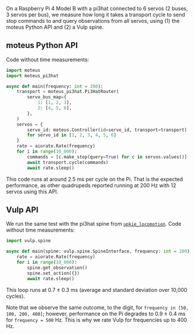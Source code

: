 On a Raspberry Pi 4 Model B with a pi3hat connected to 6 servos (2 buses, 3 servos per bus), we measure how long it takes a transport cycle to send stop commands to and query observations from all servos, using (1) the moteus Python API and (2) a Vulp spine.

## moteus Python API

Code without time measurements:

```python
import moteus
import moteus_pi3hat

async def main(frequency: int = 200):
    transport = moteus_pi3hat.Pi3HatRouter(
        servo_bus_map={
            1: [1, 2, 3],
            2: [4, 5, 6],
        },
    )
    servos = {
        servo_id: moteus.Controller(id=servo_id, transport=transport)
        for servo_id in [1, 2, 3, 4, 5, 6]
    }
    rate = aiorate.Rate(frequency)
    for i in range(10_000):
        commands = [c.make_stop(query=True) for c in servos.values()]
        await transport.cycle(commands)
        await rate.sleep()
```

This code runs at around 2.5 ms per cycle on the Pi. That is the expected performance, as other quadrupeds reported running at 200 Hz with 12 servos using this API.

## Vulp API

We run the same test with the pi3hat spine from [`upkie_locomotion`](https://github.com/tasts-robots/upkie_locomotion/). Code without time measurements:

```python
import vulp.spine

async def main(spine: vulp.spine.SpineInterface, frequency: int = 200):
    rate = aiorate.Rate(frequency)
    for i in range(10_000):
        spine.get_observation()
        spine.set_action({})
        await rate.sleep()
```

This loop runs at 0.7 ± 0.3 ms (average and standard deviation over 10,000 cycles).

Note that we observe the same outcome, to the digit, for ``frequency in [50, 100, 200, 400]``; however, performance on the Pi degrades to 0.9 ± 0.4 ms for ``frequency = 500`` Hz. This is why we rate Vulp for frequencies up to 400 Hz.
